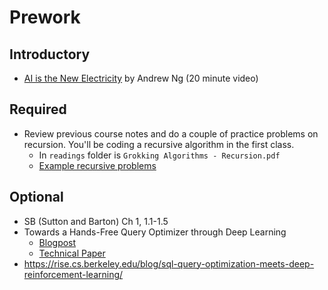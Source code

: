 Prework
======

Introductory
------

- [AI is the New Electricity](https://www.youtube.com/watch?v=fgbBtnCvcDI) by Andrew Ng (20 minute video)

Required
------

- Review previous course notes and do a couple of practice problems on recursion. You'll be coding a recursive algorithm in the first class.
    + In `readings` folder is `Grokking Algorithms - Recursion.pdf`
    + [Example recursive problems](https://www.geeksforgeeks.org/recursion-practice-problems-solutions/)

Optional
------

- SB (Sutton and Barton) Ch 1, 1.1-1.5
- Towards a Hands-Free Query Optimizer through Deep Learning
    - [Blogpost](https://blog.acolyer.org/2019/01/18/towards-a-hands-free-query-optimizer-through-deep-learning/)
    - [Technical Paper](http://cidrdb.org/cidr2019/papers/p96-marcus-cidr19.pdf)
- https://rise.cs.berkeley.edu/blog/sql-query-optimization-meets-deep-reinforcement-learning/